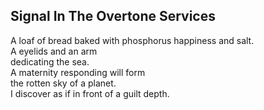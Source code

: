 Signal In The Overtone Services
-------------------------------
A loaf of bread baked with phosphorus happiness and salt.  
A eyelids and an arm  
dedicating the sea.  
A maternity responding will form  
the rotten sky of a planet.  
I discover as if in front of a guilt depth.  
